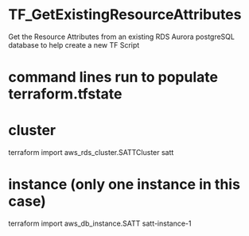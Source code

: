 # TF_GetExistingResourceAttributes

Get the Resource Attributes from an existing RDS Aurora postgreSQL database to help create a new TF Script

# command lines run to populate terraform.tfstate

# cluster

terraform import aws_rds_cluster.SATTCluster satt

# instance (only one instance in this case)

terraform import aws_db_instance.SATT satt-instance-1
